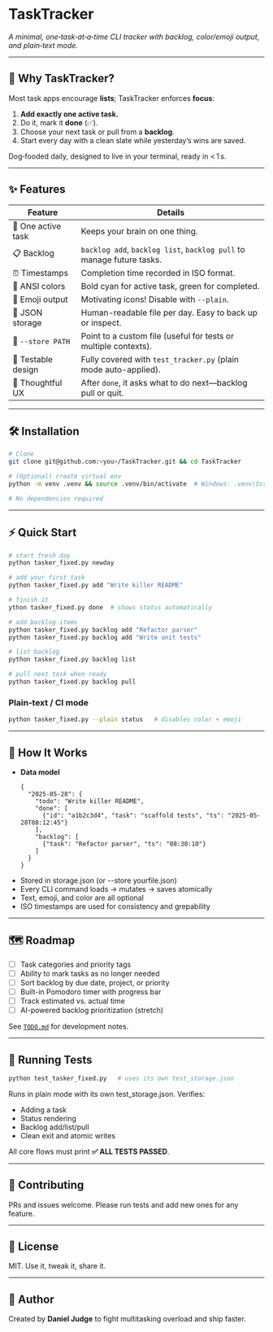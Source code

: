 # TaskTracker

_A minimal, one‑task‑at‑a‑time CLI tracker with backlog, color/emoji output, and plain‑text mode._

---

## 🚀 Why TaskTracker?

Most task apps encourage **lists**; TaskTracker enforces **focus**:

1. **Add exactly one active task.**
2. Do it, mark it **done** (✅).
3. Choose your next task or pull from a **backlog**.
4. Start every day with a clean slate while yesterday’s wins are saved.

Dog‑fooded daily, designed to live in your terminal, ready in < 1 s.

---

## ✨ Features

| Feature             | Details                                                                 |
|---------------------|-------------------------------------------------------------------------|
| 📝 One active task  | Keeps your brain on one thing.                                           |
| 📋 Backlog          | `backlog add`, `backlog list`, `backlog pull` to manage future tasks.   |
| ⏰ Timestamps        | Completion time recorded in ISO format.                                 |
| 🎨 ANSI colors       | Bold cyan for active task, green for completed.                         |
| 🧼 Emoji output      | Motivating icons! Disable with `--plain`.                               |
| 💾 JSON storage      | Human-readable file per day. Easy to back up or inspect.                |
| 🔄 `--store PATH`    | Point to a custom file (useful for tests or multiple contexts).         |
| 🧪 Testable design   | Fully covered with `test_tracker.py` (plain mode auto-applied).         |
| 🧠 Thoughtful UX     | After `done`, it asks what to do next—backlog pull or quit.             |

---

## 🛠️ Installation

```bash
# Clone
git clone git@github.com:<you>/TaskTracker.git && cd TaskTracker

# (Optional) create virtual env
python -m venv .venv && source .venv/bin/activate  # Windows: .venv\Scripts\activate

# No dependencies required
```

---

## ⚡ Quick Start

```bash
# start fresh day
python tasker_fixed.py newday

# add your first task
python tasker_fixed.py add "Write killer README"

# finish it
ython tasker_fixed.py done  # shows status automatically

# add backlog items
python tasker_fixed.py backlog add "Refactor parser"
python tasker_fixed.py backlog add "Write unit tests"

# list backlog
python tasker_fixed.py backlog list

# pull next task when ready
python tasker_fixed.py backlog pull
```

### Plain‑text / CI mode

```bash
python tasker_fixed.py --plain status   # disables color + emoji
```

---

## 🧠 How It Works

* **Data model**
  ```jsonc
  {
    "2025-05-28": {
      "todo": "Write killer README",
      "done": [
        {"id": "a1b2c3d4", "task": "scaffold tests", "ts": "2025-05-28T08:12:45"}
      ],
      "backlog": [
        {"task": "Refactor parser", "ts": "08:30:10"}
      ]
    }
  }
  ```
* Stored in storage.json (or --store yourfile.json)
* Every CLI command loads → mutates → saves atomically
* Text, emoji, and color are all optional
* ISO timestamps are used for consistency and grepability

---

## 🗺️ Roadmap

* [ ] Task categories and priority tags
* [ ] Ability to mark tasks as no longer needed
* [ ] Sort backlog by due date, project, or priority
* [ ] Built-in Pomodoro timer with progress bar
* [ ] Track estimated vs. actual time
* [ ] AI-powered backlog prioritization (stretch)

See [`TODO.md`](TODO.md) for development notes.

---

## 🧪 Running Tests

```bash
python test_tasker_fixed.py   # uses its own test_storage.json
```
Runs in plain mode with its own test_storage.json. Verifies:
* Adding a task
* Status rendering
* Backlog add/list/pull
* Clean exit and atomic writes

All core flows must print **✅ ALL TESTS PASSED**.

---

## 🙌 Contributing

PRs and issues welcome. Please run tests and add new ones for any feature.

---

## 📝 License

MIT. Use it, tweak it, share it.

---

## 👤 Author

Created by **Daniel Judge** to fight multitasking overload and ship faster.
